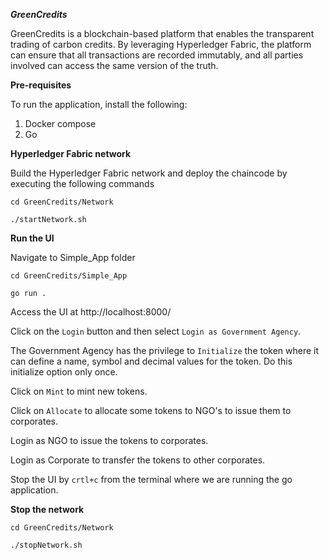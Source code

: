 ***GreenCredits***

GreenCredits is a blockchain-based platform that enables the transparent trading of carbon credits. By leveraging Hyperledger Fabric, the platform can ensure that all transactions are recorded immutably, and all parties involved can access the same version of the truth.

**Pre-requisites**

To run the application, install the following:

1. Docker compose
2. Go

**Hyperledger Fabric network**

Build the Hyperledger Fabric network and deploy the chaincode by executing the following commands

```cd GreenCredits/Network```

```./startNetwork.sh```

**Run the UI**

Navigate to Simple_App folder

```cd GreenCredits/Simple_App```

```go run .```

Access the UI at http://localhost:8000/

Click on the `Login` button and then select `Login as Government Agency`. 

The Government Agency has the privilege to `Initialize` the token where it can define a name, symbol and decimal values for the token. Do this initialize option only once.

Click on `Mint` to mint new tokens. 

Click on `Allocate` to allocate some tokens to NGO's to issue them to corporates.

Login as NGO to issue the tokens to corporates.

Login as Corporate to transfer the tokens to other corporates.

Stop the UI by `crtl+c` from the terminal where we are running the go application.

**Stop the network**

```cd GreenCredits/Network```

```./stopNetwork.sh```





   
